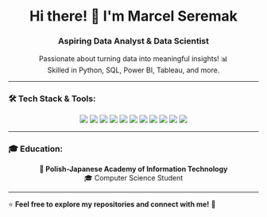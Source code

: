 <h1 align="center">Hi there! 👋 I'm Marcel Seremak</h1>
<h3 align="center">Aspiring Data Analyst & Data Scientist</h3>

<p align="center">
  Passionate about turning data into meaningful insights! 📊 <br>
  Skilled in Python, SQL, Power BI, Tableau, and more.
</p>

---

### 🛠️ Tech Stack & Tools:
  
<p align="center">
  <img src="https://img.shields.io/badge/Python-3776AB?style=for-the-badge&logo=python&logoColor=white" />
  <img src="https://img.shields.io/badge/Git-F05032?style=for-the-badge&logo=git&logoColor=white" />
  <img src="https://img.shields.io/badge/SQL-4479A1?style=for-the-badge&logo=mysql&logoColor=white" />
  <img src="https://img.shields.io/badge/Power%20BI-F2C811?style=for-the-badge&logo=powerbi&logoColor=black" />
  <img src="https://img.shields.io/badge/Tableau-E97627?style=for-the-badge&logo=tableau&logoColor=white" />
  <img src="https://img.shields.io/badge/Excel-217346?style=for-the-badge&logo=microsoft-excel&logoColor=white" />
  <img src="https://img.shields.io/badge/DAX-005F9E?style=for-the-badge&logo=microsoft&logoColor=white" />
  <img src="https://img.shields.io/badge/M%20Language-005F9E?style=for-the-badge&logo=powerbi&logoColor=white" />
  <img src="https://img.shields.io/badge/Flask-000000?style=for-the-badge&logo=flask&logoColor=white" />
  <img src="https://img.shields.io/badge/Django-092E20?style=for-the-badge&logo=django&logoColor=white" />
  <img src="https://img.shields.io/badge/Java-007396?style=for-the-badge&logo=java&logoColor=white" />
</p>

---

### 🎓 Education:
<p align="center">
  <strong>📍 Polish-Japanese Academy of Information Technology</strong> <br>
  🎓 Computer Science Student  
</p>


---

⭐ **Feel free to explore my repositories and connect with me!** 🚀

